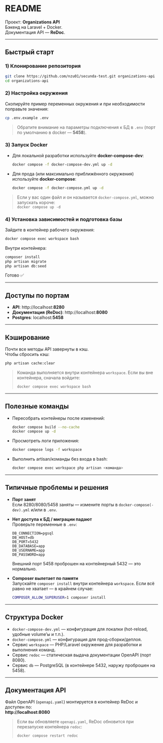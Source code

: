 # README

Проект: **Organizations API**  
Бэкенд на Laravel + Docker.  
Документация API — **ReDoc**.

---

## Быстрый старт

### 1) Клонирование репозитория
```bash
git clone https://github.com/nzu01/secunda-test.git organizations-api
cd organizations-api
```

### 2) Настройка окружения
Скопируйте пример переменных окружения и при необходимости поправьте значения:
```bash
cp .env.example .env
```

> Обратите внимание на параметры подключения к БД в `.env` (порт по умолчанию в docker — **5458**).

### 3) Запуск Docker
- Для локальной разработки используйте **docker-compose-dev**:
  ```bash
  docker compose -f docker-compose-dev.yml up -d
  ```
- Для прода (или максимально приближённого окружения) используйте **docker-compose**:
  ```bash
  docker compose -f docker-compose.yml up -d
  ```

> Если у вас один файл и он называется `docker-compose.yml`, можно запускать короче:  
> `docker compose up -d`

### 4) Установка зависимостей и подготовка базы
Зайдите в контейнер рабочего окружения:
```bash
docker compose exec workspace bash
```

Внутри контейнера:
```bash
composer install
php artisan migrate
php artisan db:seed
```

Готово ✅

---

## Доступы по портам

- **API**: http://localhost:**8280**
- **Документация (ReDoc)**: http://localhost:**8080**
- **Postgres**: localhost:**5458**

---

## Кэширование

Почти все методы API завернуты в кэш.  
Чтобы сбросить кэш:
```bash
php artisan cache:clear
```

> Команда выполняется внутри контейнера `workspace`. Если вы вне контейнера, сначала войдите:
> ```bash
> docker compose exec workspace bash
> ```

---

## Полезные команды

- Пересобрать контейнеры после изменений:
  ```bash
  docker compose build --no-cache
  docker compose up -d
  ```
- Просмотреть логи приложения:
  ```bash
  docker compose logs -f workspace
  ```
- Выполнить artisan/команды без входа в bash:
  ```bash
  docker compose exec workspace php artisan <команда>
  ```

---

## Типичные проблемы и решения

- **Порт занят**  
  Если 8280/8080/5458 заняты — измените порты в `docker-compose(-dev).yml` и/или в `.env`.

- **Нет доступа к БД / миграции падают**  
  Проверьте переменные в `.env`:
  ```
  DB_CONNECTION=pgsql
  DB_HOST=db
  DB_PORT=5432
  DB_DATABASE=app
  DB_USERNAME=app
  DB_PASSWORD=app
  ```
  Внешний порт 5458 проброшен на контейнерный 5432 — это нормально.

- **Composer вылетает по памяти**  
  Запускайте `composer install` внутри контейнера `workspace`. Если всё равно не хватает — в крайнем случае:
  ```bash
  COMPOSER_ALLOW_SUPERUSER=1 composer install
  ```

---

## Структура Docker

- `docker-compose-dev.yml` — конфигурация для локалки (hot-reload, удобные volume’ы и т.п.).
- `docker-compose.yml` — конфигурация для прод-сборки/деплоя.
- Сервис `workspace` — PHP/Laravel окружение для разработки и выполнения команд.
- Сервис `redoc` — статическая выдача документации OpenAPI (порт 8080).
- Сервис `db` — PostgreSQL (в контейнере 5432, наружу проброшен на 5458).

---

## Документация API

Файл OpenAPI (`openapi.yaml`) монтируется в контейнер ReDoc и доступен по:  
**http://localhost:8080**

> Если вы обновляете `openapi.yaml`, ReDoc обновится при перезапуске контейнера `redoc`:
> ```bash
> docker compose restart redoc
> ```
